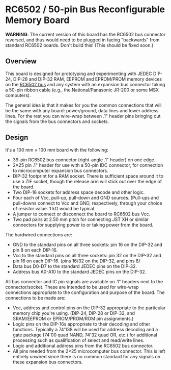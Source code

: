 RC6502 / 50-pin Bus Reconfigurable Memory Board
===============================================

__WARNING__: The current version of this board has the RC6502 bus connector
reversed, and thus would need to be plugged in facing "backwards" from
standard RC6502 boards. Don't build this! (This should be fixed soon.)

Overview
--------

This board is designed for prototyping and experimenting with JEDEC DIP-24,
DIP-28 and DIP-32 RAM, EEPROM and EPROM/PROM memory devices on the [RC6502
bus] and any system with an expansion bus connector taking a 50-pin ribbon
cable (e.g., the National/Panasonic JR-200 or some MSX computers).

The general idea is that it makes for you the common connections that will
be the same with any board: power/ground, data lines and lower address
lines. For the rest you can wire-wrap between .1" header pins bringing out
the signals from the bus connectors and sockets.

Design
------

It's a 100 mm × 100 mm board with the following:
- 39-pin RC6502 bus connector (right-angle .1" header) on one edge.
- 2×25 pin .1" header for use with a 50-pin IDC connector, for connection
  to microcomputer expansion bus connectors.
- DIP-32 footprint for a RAM socket. There is sufficient space around it to
  use a ZIF socket, though the release arm will stick out over the edge of
  the board.
- Two DIP-16 sockets for address space decode and other logic.
- Four each of Vcc, pull-up, pull-down and GND sources. (Pull-ups and
  pull-downs connect to Vcc and GND, respectively, through your choice of
  resistor value. 1 kΩ would be typical.
- A jumper to connect or disconnect the board to RC6502 bus Vcc.
- Two pad pairs at 2.50 mm pitch for connecting JST XH or similar
  connectors for supplying power to or taking power from the board.

The hardwired connections are:
- GND to the standard pins on all three sockets: pin 16 on the DIP-32 and
  pin 8 on each DIP-16.
- Vcc to the standard pins on all three sockets: pin 32 on the DIP-32 and
  pin 16 on each DIP-16. (pins 16/32 on the DIP-32, and pins 8/
- Data bus D0-D7 to the standard JEDEC pins on the DIP-32.
- Address bus A0-A10 to the standard JEDEC pins on the DIP-32.

All bus connector and IC pin signals are available on .1" headers next to
the connector/socket. These are intended to be used for wire-wrap
connections appropriate to the configuration and purpose of the board. The
connections to be made are:
- Vcc, address and control pins on the DIP-32 appropriate to the particular
  memory chip you're using. (DIP-24, DIP-28 or DIP-32, and SRAM/EEPROM or
  EPROM/PROM/ROM pin assignments.)
- Logic pins on the DIP-16s appropriate to their decoding and other
  functions. Typically a 74'138 will be used for address decoding and a
  gate package (74'00 quad NAND, 74'32 quad OR, etc.) for additional
  processing such as qualification of select and read/write lines.
- Logic and additional address pins from the RC6502 bus connector.
- All pins needed from the 2×25 microcomputer bus connector. This is left
  entirely unwired since there is no common standard for any signals on
  these expansion bus connectors.


<!-------------------------------------------------------------------->
[RC6502 bus]: https://github.com/tebl/RC6502-Apple-1-Replica/blob/master/Bus.md

